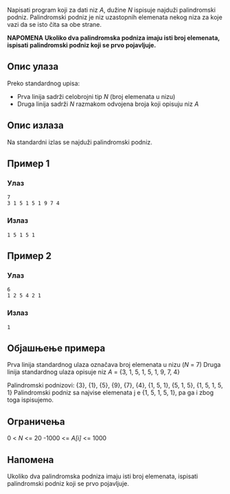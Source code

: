 Napisati program koji za dati niz *A*, dužine *N* ispisuje najduži palindromski podniz.
Palindromski podniz je niz uzastopnih elemenata nekog niza za koje vazi da se isto čita sa obe strane.

**NAPOMENA**
**Ukoliko dva palindromska podniza imaju isti broj elemenata, ispisati palindromski podniz koji se prvo pojavljuje.**

## Опис улаза

Preko standardnog upisa:
- Prva linija sadrži celobrojni tip *N* (broj elemenata u nizu)
- Druga linija sadrži *N* razmakom odvojena broja koji opisuju niz *A*

## Опис излаза

Na standardni izlas se najduži palindromski podniz.

## Пример 1

### Улаз

~~~
7
3 1 5 1 5 1 9 7 4
~~~

### Излаз

~~~
1 5 1 5 1
~~~

## Пример 2

### Улаз

~~~
6
1 2 5 4 2 1
~~~

### Излаз

~~~
1
~~~

## Објашњење примера
Prva linija standardnog ulaza označava broj elemenata u nizu (*N* = 7)
Druga linija standardnog ulaza opisuje niz *A* = {3, 1, 5, 1, 5, 1, 9, 7, 4}

Palindromski podnizovi:
{3}, {1}, {5}, {9}, {7}, {4}, {1, 5, 1}, {5, 1, 5}, {1, 5, 1, 5, 1}
Palindromski podniz sa najvise elemenata j e {1, 5, 1, 5, 1}, pa ga i zbog toga ispisujemo.
## Ограничења
0 < *N* <= 20
-1000 <= *A[i]* <= 1000
## Напомена
Ukoliko dva palindromska podniza imaju isti broj elemenata, ispisati palindromski podniz koji se prvo pojavljuje.